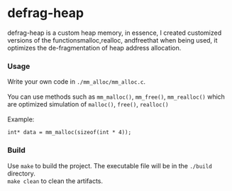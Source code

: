 # defrag-heap
defrag-heap is a custom heap memory, in essence, I created customized versions of the functionsmalloc,realloc, andfreethat when being used, it optimizes the de-fragmentation of heap address allocation.

### Usage
Write your own code in `./mm_alloc/mm_alloc.c`.<br/>
<br/>
You can use methods such as `mm_malloc()`, `mm_free()`, `mm_realloc()` which are optimized simulation of `malloc()`, `free()`, `realloc()`<br/>
</br>
Example:
```
int* data = mm_malloc(sizeof(int * 4));
```
### Build
Use `make` to build the project. The executable file will be in the `./build` directory. <br/>
`make clean` to clean the artifacts. <br/>
